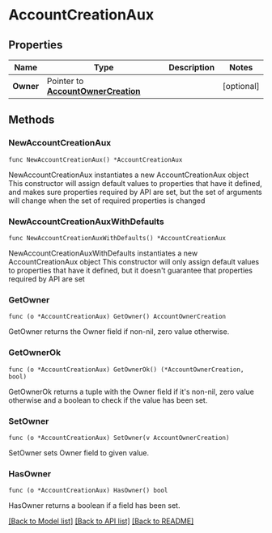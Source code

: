 # AccountCreationAux

## Properties

Name | Type | Description | Notes
------------ | ------------- | ------------- | -------------
**Owner** | Pointer to [**AccountOwnerCreation**](AccountOwnerCreation.md) |  | [optional] 

## Methods

### NewAccountCreationAux

`func NewAccountCreationAux() *AccountCreationAux`

NewAccountCreationAux instantiates a new AccountCreationAux object
This constructor will assign default values to properties that have it defined,
and makes sure properties required by API are set, but the set of arguments
will change when the set of required properties is changed

### NewAccountCreationAuxWithDefaults

`func NewAccountCreationAuxWithDefaults() *AccountCreationAux`

NewAccountCreationAuxWithDefaults instantiates a new AccountCreationAux object
This constructor will only assign default values to properties that have it defined,
but it doesn't guarantee that properties required by API are set

### GetOwner

`func (o *AccountCreationAux) GetOwner() AccountOwnerCreation`

GetOwner returns the Owner field if non-nil, zero value otherwise.

### GetOwnerOk

`func (o *AccountCreationAux) GetOwnerOk() (*AccountOwnerCreation, bool)`

GetOwnerOk returns a tuple with the Owner field if it's non-nil, zero value otherwise
and a boolean to check if the value has been set.

### SetOwner

`func (o *AccountCreationAux) SetOwner(v AccountOwnerCreation)`

SetOwner sets Owner field to given value.

### HasOwner

`func (o *AccountCreationAux) HasOwner() bool`

HasOwner returns a boolean if a field has been set.


[[Back to Model list]](../README.md#documentation-for-models) [[Back to API list]](../README.md#documentation-for-api-endpoints) [[Back to README]](../README.md)


